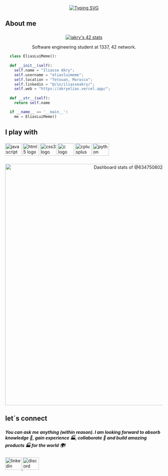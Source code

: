 <div align="center">
 <a href="https://git.io/typing-svg"><img src="https://readme-typing-svg.demolab.com?font=Fira+Code&weight=600&pause=1000&color=F7F7F7&center=true&vCenter=true&random=false&width=900&lines=Simple+things+should+be+simple%2C+complex+things+should+be+possible." alt="Typing SVG" /></a>
</div>

###

<h2 align="left">About me</h2>

###

<div align="center"> <a href="https://github.com/eliasluimeme"><img src="https://badge.mediaplus.ma/binary/iakry" alt="iakry's 42 stats" /></a> </div>

<p align="center">Software engineering student at 1337, 42 network.</p>

``` python
  class EliasLuiMeme():
    
  def __init__(self):
    self.name = "Iliasse Akry";
    self.username = "eliasluimeme";
    self.location = "Tetouan, Morocco";
    self.linkedin = "@/in/iliasseakry/";
    self.web = "https://akryelias.vercel.app/";
  
  def __str__(self):
    return self.name

  if __name__ == '__main__':
    me = EliasLuiMeme()
```

###

###

<h2 align="left">I play with</h2>

###

<div align="left">
  <img src="https://cdn.jsdelivr.net/gh/devicons/devicon/icons/javascript/javascript-original.svg" height="40" width="52" alt="javascript logo"  />
  <img src="https://cdn.jsdelivr.net/gh/devicons/devicon/icons/html5/html5-original.svg" height="40" width="52" alt="html5 logo"  />
  <img src="https://cdn.jsdelivr.net/gh/devicons/devicon/icons/css3/css3-original.svg" height="40" width="52" alt="css3 logo"  />
  <img src="https://cdn.jsdelivr.net/gh/devicons/devicon/icons/c/c-original.svg" height="40" width="52" alt="c logo"  />
  <img src="https://cdn.jsdelivr.net/gh/devicons/devicon/icons/cplusplus/cplusplus-original.svg" height="40" width="52" alt="cplusplus logo"  />
  <img src="https://cdn.jsdelivr.net/gh/devicons/devicon/icons/python/python-original.svg" height="40" width="52" alt="python logo"  />
</div>

###

<a href="https://next.ossinsight.io/widgets/official/compose-user-dashboard-stats?user_id=12960671" target="_blank" style="display: block" align="center">
  <picture>
    <source media="(prefers-color-scheme: dark)" srcset="https://next.ossinsight.io/widgets/official/compose-user-dashboard-stats/thumbnail.png?user_id=12960671&image_size=auto&color_scheme=dark" width="771" height="auto">
    <img alt="Dashboard stats of @634750802" src="https://next.ossinsight.io/widgets/official/compose-user-dashboard-stats/thumbnail.png?user_id=12960671&image_size=auto&color_scheme=light" width="771" height="auto">
  </picture>
</a>

###

<h2 align="left">let´s connect</h2>

###

##### You can ask me anything (within reason). I am looking forward to absorb knowledge 🧠, gain experience 🏭, collaborate 🤝 and build amazing products 🏭 for the world 🌍!

<div align="left">
  <a href="linkedin.com" target="_blank">
    <img src="https://raw.githubusercontent.com/maurodesouza/profile-readme-generator/master/src/assets/icons/social/linkedin/default.svg" width="52" height="40" alt="linkedin logo"  />
  </a>
  <a href="discord.com" target="_blank">
    <img src="https://raw.githubusercontent.com/maurodesouza/profile-readme-generator/master/src/assets/icons/social/discord/default.svg" width="52" height="40" alt="discord logo"  />
  </a>
</div>

###



<!--
**eliasluimeme/eliasluimeme** is a ✨ _special_ ✨ repository because its `README.md` (this file) appears on your GitHub profile.

Here are some ideas to get you started:

- 🔭 I’m currently working on ...
- 🌱 I’m currently learning ...
- 👯 I’m looking to collaborate on ...
- 🤔 I’m looking for help with ...
- 💬 Ask me about ...
- 📫 How to reach me: ...
- 😄 Pronouns: ...
- ⚡ Fun fact: ...
-->
